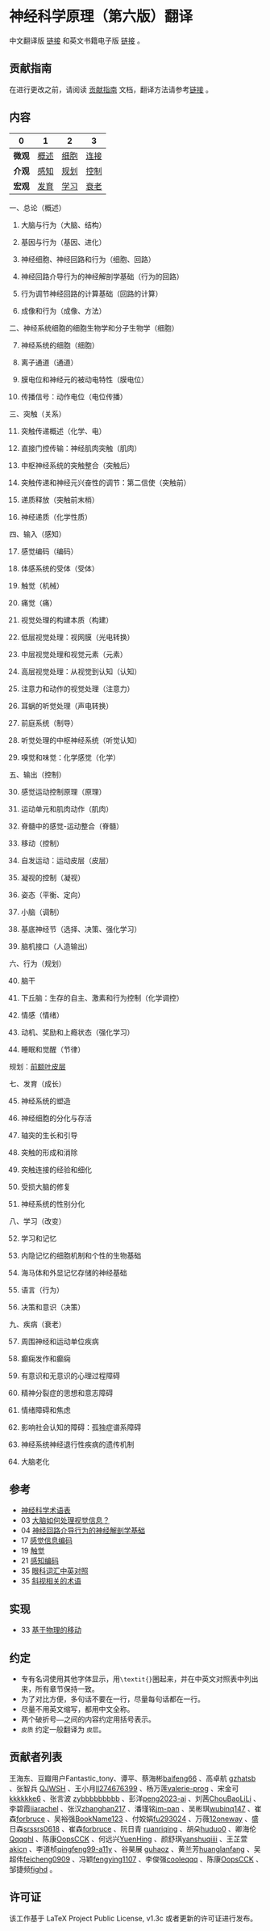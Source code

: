 
# 神经科学原理（第六版）翻译

中文翻译版 [链接](https://github.com/OpenHUTB/neuro/releases) 和英文书籍电子版 [链接](https://pan.baidu.com/s/1c0haMl287vFUA51rRusHaA?pwd=dong) 。

## 贡献指南
在进行更改之前，请阅读 [贡献指南](https://github.com/OpenHUTB/bazaar/blob/master/CONTRIBUTING.md) 文档，翻译方法请参考[链接](https://github.com/OpenHUTB/bazaar/blob/master/translation.md) 。

## 内容

| 0   | 1                  | 2               | 3                   |
|-----|--------------------|-----------------|---------------------|
| **微观**  | [概述](#perspective) | [细胞](#cell)     | [连接](#transmission) |
| **介观**  | [感知](#perception)  | [规划](#planning) | [控制](#control)      |
| **宏观**  | [发育](#development) | [学习](#learning) | [衰老](#desease)      |


一、总论（概述） <span id="perspective"></span>

1. 大脑与行为（大脑、结构）

2. 基因与行为（基因、进化）

3. 神经细胞、神经回路和行为（细胞、回路） 

4. 神经回路介导行为的神经解剖学基础（行为的回路） 
 
5. 行为调节神经回路的计算基础（回路的计算）

6. 成像和行为（成像、方法）

二、神经系统细胞的细胞生物学和分子生物学（细胞）<span id="cell"></span>

7. 神经系统的细胞（细胞）

8. 离子通道（通道）

9. 膜电位和神经元的被动电特性（膜电位）
10. 传播信号：动作电位（电位传播）


三、突触（关系）<span id="transmission"></span>

11. 突触传递概述（化学、电）

12. 直接门控传输：神经肌肉突触（肌肉）

13. 中枢神经系统的突触整合（突触后）

14. 突触传递和神经元兴奋性的调节：第二信使（突触前）

15. 递质释放（突触前末梢）

16. 神经递质（化学性质）

四、输入（感知） <span id="perception"></span>

17. 感觉编码（编码）

18. 体感系统的受体（受体）

19. 触觉（机械）

20. 痛觉（痛）

21. 视觉处理的构建本质（构建）

22. 低层视觉处理：视网膜（光电转换）

23. 中层视觉处理和视觉元素（元素）

24. 高层视觉处理：从视觉到认知（认知）

25. 注意力和动作的视觉处理（注意力）

26. 耳蜗的听觉处理（声电转换）

27. 前庭系统（制导） 

28. 听觉处理的中枢神经系统（听觉认知）

29. 嗅觉和味觉：化学感觉（化学）


五、输出（控制） <span id="control"></span>

30. 感觉运动控制原理（原理）

31. 运动单元和肌肉动作（肌肉）

32. 脊髓中的感觉-运动整合（脊髓）

33. 移动（控制）

34. 自发运动：运动皮层（皮层）

35. 凝视的控制（凝视）

36. 姿态（平衡、定向）

37. 小脑（调制）

38. 基底神经节（选择、决策、强化学习） 

39. 脑机接口（人造输出）


六、行为（规划） <span id="planning"></span>

40. 脑干

41. 下丘脑：生存的自主、激素和行为控制（化学调控）

42. 情感（情绪）

43. 动机、奖励和上瘾状态（强化学习）

44. 睡眠和觉醒（节律）

规划：[前额叶皮层](https://github.com/OpenHUTB/PFC)

七、发育（成长） <span id="development"></span>

45. 神经系统的塑造

46. 神经细胞的分化与存活

47. 轴突的生长和引导

48. 突触的形成和消除

49. 突触连接的经验和细化

50. 受损大脑的修复

51. 神经系统的性别分化


八、学习（改变） <span id="learning"></span>

52. 学习和记忆

53. 内隐记忆的细胞机制和个性的生物基础


54. 海马体和外显记忆存储的神经基础

55. 语言（行为）

56. 决策和意识（决策）


九、疾病（衰老） <span id="desease"></span>

57. 周围神经和运动单位疾病

58. 癫痫发作和癫痫

59. 有意识和无意识的心理过程障碍
60. 精神分裂症的思想和意志障碍

61. 情绪障碍和焦虑

62. 影响社会认知的障碍：孤独症谱系障碍

63. 神经系统神经退行性疾病的遗传机制

64. 大脑老化


## 参考
* [神经科学术语表](https://zhuanlan.zhihu.com/p/273186198?utm_id=0)
* 03 [大脑如何处理视觉信息？](https://zhuanlan.zhihu.com/p/273189834?utm_id=0)
* 04 [神经回路介导行为的神经解剖学基础](https://blog.csdn.net/qq_39318443/article/details/106892674)
* 17 [感觉信息编码](https://www.zhihu.com/people/lcp-1/following/columns)
* 19 [触觉](https://blog.csdn.net/qq_39318443/article/details/106892674)
* 21 [感知编码](https://www.dxy.cn/bbs/newweb/pc/post/40268362)
* 35 [眼科词汇中英对照](https://www.sohu.com/a/603321979_121124541)
* 35 [斜视相关的术语](https://wenku.baidu.com/view/f07cd2aebad528ea81c758f5f61fb7360b4c2b30.html) 

## 实现
* 33 [基于物理的移动](https://github.com/google-deepmind/dm_control/tree/main/dm_control/locomotion)

## 约定
* 专有名词使用其他字体显示，用`\textit{}`圈起来，并在中英文对照表中列出来，所有章节保持一致。
* 为了对比方便，多句话不要在一行，尽量每句话都在一行。
* 尽量不用英文缩写，都用中文全称。
* 两个破折号`——`之间的内容约定用括号表示。
* `皮质` 约定一般翻译为 `皮层`。

## 贡献者列表

王海东、豆瓣用户Fantastic_tony、谭平、蔡海彬[baifeng66](https://github.com/baifeng66) 、高卓航 [gzhatsb](https://github.com/gzhatsb) 、张智兵 [QJWSH](https://github.com/QJWSH) 、王小月[ll274676399](https://github.com/ll274676399) 、杨万莲[valerie-prog](https://github.com/valerie-prog) 、宋金可[kkkkkke6](https://github.com/kkkkkke6) 、张言波 [zybbbbbbbbb](https://github.com/zybbbbbbbbb/) 、彭洋[peng2023-ai](https://github.com/peng2023-ai) 、刘茜[ChouBaoLiLi](https://github.com/ChouBaoLiLi/neuro) 、李碧霞[iiarachel](https://github.com/iiarachel) 、张汉[zhanghan217](https://github.com/zhanghan21) 、潘瑾铭[jm-pan](https://github.com/jm-pan) 、吴彬琪[wubinq147](https://github.com/wubinq147) 、崔森[forbruce](https://github.com/forbruce) 、吴裕强[BookName123](https://github.com/BookName123) 、付姣娟[fu293024](https://github.com/fu293024/neuro) 、万薇[12oneway](https://github.com/12oneway/neuro) 、盛日森[srssrs0618](https://github.com/srssrs0618) 、崔森[forbruce](https://github.com/forbruce) 、阮日青 [ruanriqing](https://github.com/ruanriqing?tab=repositories) 、胡朵[huduo0](https://github.com/huduo0/neuro) 、卿海伦[Qqqqhl](https://github.com/Qqqqhl) 、陈康[OopsCCK](https://github.com/OopsCCK) 、何远兴[YuenHing](https://github.com/YuenHin) 、颜舒琪[yanshuqiiii](https://github.com/yanshuqiiii/neuro/) 、王芷萱[akicn](https://github.com/akicn) 、李道桢[qingfeng99-a11y](https://github.com/qingfeng99-a11y) 、谷昊展 [guhaoz](https://github.com/guhaoz?tab=repositories) 、黄兰芳[huanglanfang](https://github.com/huanglanfang) 、吴超伟[feicheng0909](https://github.com/feicheng0909) 、冯颖[fengying1107](https://github.com/fengying1107) 、李俊强[cooleqqq](https://github.com/cooleqqq) 、陈康[OopsCCK](https://github.com/OopsCCK) 、邹捷频[fighd](https://github.com/fighd) 。



## 许可证

该工作基于 LaTeX Project Public License, v1.3c 或者更新的许可证进行发布。


